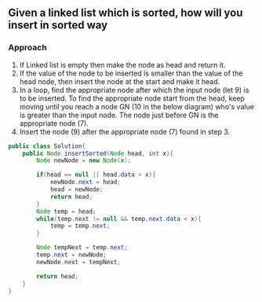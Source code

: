 ## Given a linked list which is sorted, how will you insert in sorted way

### Approach

1. If Linked list is empty then make the node as head and return it.
2. If the value of the node to be inserted is smaller than the value of the head node, then insert the node
   at the start and make it head.
3. In a loop, find the appropriate node after
   which the input node (let 9) is to be inserted.
   To find the appropriate node start from the head,
   keep moving until you reach a node GN (10 in
   the below diagram) who's value is greater than
   the input node. The node just before GN is the
   appropriate node (7).
4. Insert the node (9) after the appropriate node
   (7) found in step 3.

```java
public class Solution{
    public Node insertSorted(Node head, int x){
        Node newNode = new Node(x);

        if(head == null || head.data > x){
            newNode.next = head;
            head = newNode;
            return head;
        }
        Node temp = head;
        while(temp.next != null && temp.next.data < x){
            temp = temp.next;
        }

        Node tempNext = temp.next;
        temp.next = newNode;
        newNode.next = tempNext;

        return head;
    }
}
```
